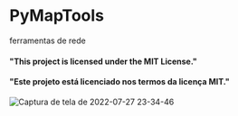 # PyMapTools
ferramentas de rede

#### "This project is licensed under the MIT License."
#### "Este projeto está licenciado nos termos da licença MIT."

![Captura de tela de 2022-07-27 23-34-46](https://user-images.githubusercontent.com/79322362/181407897-794e7e02-1ea9-4f39-9889-e35ae08ebffd.png)


